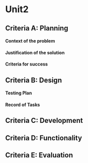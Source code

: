 # Unit2

## Criteria A: Planning
#### Context of the problem
#### Justification of the solution
#### Criteria for success
## Criteria B: Design
#### Testing Plan
#### Record of Tasks
## Criteria C: Development
## Criteria D: Functionality
## Criteria E: Evaluation
